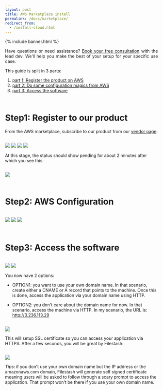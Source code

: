 ```yaml
---
layout: post
title: AWS Marketplace install
permalink: /docs/marketplace/
redirect_from:
  - /install-cloud.html
---
```

<style>
img.fancy { margin: 15px 0 0 0; }
h1 { margin-top: 4rem; }
</style>

{% include banner.html %}
<div class="banner" style="text-align:justify">
   Have questions or need assistance? <a href="/redirect.html?origin=doc::marketplace::funnel&url=https://platform.filestash.app/support/book">Book your free consultation</a> with the lead dev. We'll help you make the best of your setup for your specific use case.
</div>

This guide is split in 3 parts:

1. [part 1: Register the product on AWS](#step1-register-to-our-product)
2. [part 2: Do some configuration magics from AWS](#step2-aws-configuration)
3. [part 3: Access the software](#step3-access-the-software)

# Step1: Register to our product

From the AWS marketplace, subscribe to our product from our <a href="https://aws.amazon.com/marketplace/pp/prodview-ngwkedxz2dtrk">vendor page</a>:

<img src="/img/posts/2022-02-21-image0001.png" class="fancy" />
<img src="/img/posts/2022-02-21-image0002.png" class="fancy" />

<img src="/img/posts/2022-02-21-image0011.png" class="fancy" />

<img src="/img/posts/2022-02-21-image0015.png" class="fancy" />

At this stage, the status should show pending for about 2 minutes after which you see this:

<img src="/img/posts/2022-02-21-image0016.png" class="fancy" />

# Step2: AWS Configuration

<img src="/img/posts/2022-02-21-image0020.png" class="fancy" />

<img src="/img/posts/2022-02-21-image0025.png" class="fancy" />

<img src="/img/posts/2022-02-21-image0029.png" class="fancy" />

# Step3: Access the software

<img src="/img/posts/2022-02-21-image0032.png" class="fancy" />

<img src="/img/posts/2022-02-21-image0035.png" class="fancy" />

You now have 2 options:

- OPTION1: you want to use your own domain name. In that scenario, create either a CNAME or A record that points to the machine. Once this is done, access the application via your domain name using HTTP.

- OPTION2: you don't care about the domain name for now. In that scenario, access the machine via HTTP. In my scenario, the URL is: http://3.236.113.29

<img src="/img/posts/2022-02-21-image0040.png" class="fancy" />

This will setup SSL certificate so you can access your application via HTTPS. After a few seconds, you will be great by Filestash:

<img src="/img/posts/2022-02-21-image0050.png" class="fancy" />

*Tips*: if you don't use your own domain name but the IP address or the amazonaws.com domain, Filestash will generate self signed certificate meaning users will be asked to follow through a scary prompt to access the application. That prompt won't be there if you use your own domain name.
